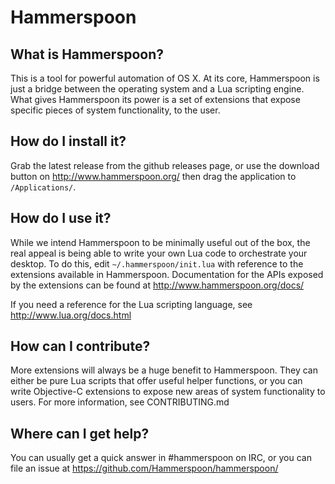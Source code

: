 # Hammerspoon

## What is Hammerspoon?

This is a tool for powerful automation of OS X. At its core, Hammerspoon is just a bridge between the operating system and a Lua scripting engine.
What gives Hammerspoon its power is a set of extensions that expose specific pieces of system functionality, to the user.

## How do I install it?

Grab the latest release from the github releases page, or use the download button on http://www.hammerspoon.org/ then drag the application to `/Applications/`.

## How do I use it?

While we intend Hammerspoon to be minimally useful out of the box, the real appeal is being able to write your own Lua code to orchestrate your desktop. To do this, edit `~/.hammerspoon/init.lua` with reference to the extensions available in Hammerspoon. Documentation for the APIs exposed by the extensions can be found at http://www.hammerspoon.org/docs/

If you need a reference for the Lua scripting language, see http://www.lua.org/docs.html

## How can I contribute?

More extensions will always be a huge benefit to Hammerspoon. They can either be pure Lua scripts that offer useful helper functions, or you can write Objective-C extensions to expose new areas of system functionality to users. For more information, see CONTRIBUTING.md

## Where can I get help?

You can usually get a quick answer in #hammerspoon on IRC, or you can file an issue at https://github.com/Hammerspoon/hammerspoon/

